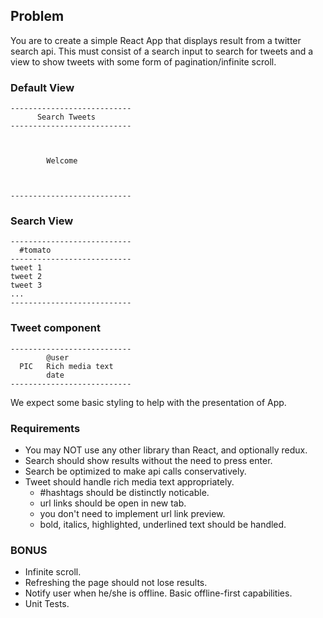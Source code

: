 ## Problem

You are to create a simple React App that displays result from a twitter search
api. This must consist of a search input to search for tweets and a view to show tweets with some form of pagination/infinite scroll. 

### Default View

```
---------------------------
      Search Tweets
---------------------------



        Welcome



---------------------------
```

### Search View

```
---------------------------
  #tomato
---------------------------
tweet 1
tweet 2
tweet 3
...
---------------------------
```

### Tweet component

```
---------------------------
        @user
  PIC   Rich media text
        date
---------------------------
```

We expect some basic styling to help with the presentation of App.

### Requirements

* You may NOT use any other library than React, and optionally redux.
* Search should show results without the need to press enter.
* Search be optimized to make api calls conservatively.
* Tweet should handle rich media text appropriately.
  * #hashtags should be distinctly noticable.
  * url links should be open in new tab.
  * you don't need to implement url link preview.
  * bold, italics, highlighted, underlined text should be handled.

### BONUS

* Infinite scroll.
* Refreshing the page should not lose results.
* Notify user when he/she is offline. Basic offline-first capabilities.
* Unit Tests.